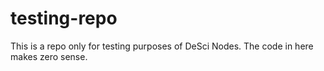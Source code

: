 # testing-repo
This is a repo only for testing purposes of DeSci Nodes. The code in here makes zero sense.
